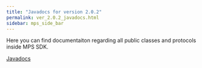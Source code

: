 ```yaml
---
title: "Javadocs for version 2.0.2"
permalink: ver_2.0.2_javadocs.html
sidebar: mps_side_bar
---
```

Here you can find documentaiton regarding all public classes and protocols inside MPS SDK.

<a  href="docs/Android/Ver.2.0.2/javadoc/index.html">Javadocs</a>
